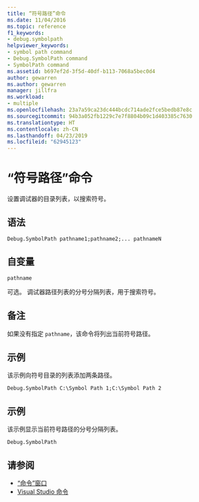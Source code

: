 ```yaml
---
title: “符号路径”命令
ms.date: 11/04/2016
ms.topic: reference
f1_keywords:
- debug.symbolpath
helpviewer_keywords:
- symbol path command
- Debug.SymbolPath command
- SymbolPath command
ms.assetid: b697ef2d-3f5d-40df-b113-7068a5bec0d4
author: gewarren
ms.author: gewarren
manager: jillfra
ms.workload:
- multiple
ms.openlocfilehash: 23a7a59ca23dc444bcdc714ade2fce5bedb87e8c
ms.sourcegitcommit: 94b3a052fb1229c7e7f8804b09c1d403385c7630
ms.translationtype: HT
ms.contentlocale: zh-CN
ms.lasthandoff: 04/23/2019
ms.locfileid: "62945123"
---
```

# <a name="symbol-path-command"></a>“符号路径”命令
设置调试器的目录列表，以搜索符号。

## <a name="syntax"></a>语法

```
Debug.SymbolPath pathname1;pathname2;... pathnameN
```

## <a name="arguments"></a>自变量
 `pathname`

 可选。 调试器路径列表的分号分隔列表，用于搜索符号。

## <a name="remarks"></a>备注
 如果没有指定 `pathname`，该命令将列出当前符号路径。

## <a name="example"></a>示例
 该示例向符号目录的列表添加两条路径。

```
Debug.SymbolPath C:\Symbol Path 1;C:\Symbol Path 2
```

## <a name="example"></a>示例
 该示例显示当前符号路径的分号分隔列表。

```
Debug.SymbolPath
```

## <a name="see-also"></a>请参阅

- [“命令”窗口](../../ide/reference/command-window.md)
- [Visual Studio 命令](../../ide/reference/visual-studio-commands.md)